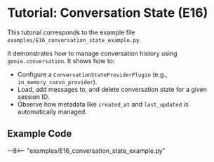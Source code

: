 # Tutorial: Conversation State (E16)

This tutorial corresponds to the example file `examples/E16_conversation_state_example.py`.

It demonstrates how to manage conversation history using `genie.conversation`. It shows how to:
- Configure a `ConversationStateProviderPlugin` (e.g., `in_memory_convo_provider`).
- Load, add messages to, and delete conversation state for a given session ID.
- Observe how metadata like `created_at` and `last_updated` is automatically managed.

## Example Code

--8<-- "examples/E16_conversation_state_example.py"
